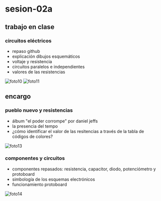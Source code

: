 # sesion-02a

## trabajo en clase
### circuitos eléctricos
- repaso github
- explicación dibujos esquemáticos
- voltaje y resistencia
- circuitos paralelos e independientes
- valores de las resistencias

![foto10](https://github.com/user-attachments/assets/6d77738c-f9c8-4489-be3a-d8c83d9a61b7)
![foto11](https://github.com/user-attachments/assets/e4d63ab9-22e4-407c-9c6e-4f9ed1c03330)

## encargo
### pueblo nuevo y resistencias
- álbum "el poder corrompe" por daniel jeffs
- la presencia del tempo
- ¿cómo identificar el valor de las resitencias a través de la tabla de códigos de colores?

![foto13](https://github.com/user-attachments/assets/54921d43-b93e-4795-8951-345cb8bcc7eb)
### componentes y circuitos
- componentes repasados: resistencia, capacitor, diodo, potenciómetro y protoboard
- simbología de los esquemas electrónicos
- funcionamiento protoboard

![foto14](https://github.com/user-attachments/assets/29d4463a-7f6e-425e-8c73-29aa5ec8ad98)
